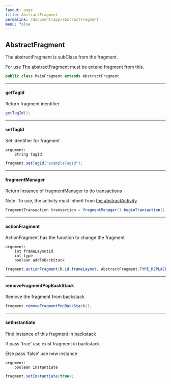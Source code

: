 ```yaml
---
layout: page
title: AbstractFragment
permalink: /document/app/abstractFragment
menu: false
---
```


## AbstractFragment

The abstractFragment is subClass from the fragment.

For use The abstractFragment must be extend fragment from this.

```java
public class MainFragment extends AbstractFragment
```

***

#### getTagId
Return fragment identifier

```java
getTagId();
```

***

#### setTagId
Set identifier for fragment

    argument:
        String tagId

```java
fragment.setTagId("exampleTagId");
```

***

#### fragmentManager
Return instance of fragmentManager to do transactions

Note: To use, the activity must inherit from [the abstractActivity](/document/app/abstractActivity)

```java
FragmentTransaction transaction = fragmentManager().beginTransaction();
```

***

#### actionFragment
ActionFragment has the function to change the fragment

    argument:
        int frameLayoutId
        int type
        boolean addToBackStack

```java
fragment.actionFragment(R.id.frameLayout, AbstractFragment.TYPE_REPLACE, true);
```

***

#### removeFragmentPopBackStack
Remove the fragment from backstack

```java
fragment.removeFragmentPopBackStack();
```

***

#### setInstantiate
Find instance of this fragment in backstack

If pass 'true' use exist fragment in backstack

Else pass 'false' use new instance

    argument:
        boolean instantiate

```java
fragment.setInstantiate(true);
```